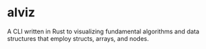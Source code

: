 # alviz
A CLI written in Rust to visualizing fundamental algorithms and data structures that employ structs, arrays, and nodes.
